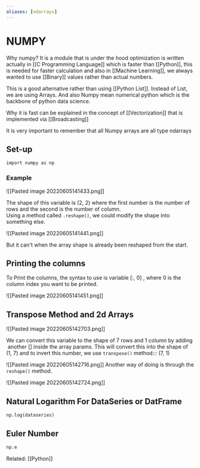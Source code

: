```yaml
---
aliases: [ndarrays]
---
```

# NUMPY 
Why numpy? It is a module that is under the hood optimization is written actually in [[C Programming Language]] which is faster than [[Python]], this is needed for faster calculation and also in [[Machine Learning]], we always wanted to use [[Binary]] values rather than actual numbers. 

This is a good alternative rather than using [[Python List]]. Instead of List, we are using Arrays. And also Numpy mean numerical python which is the backbone of python data science.

Why it is fast can be explained in the concept of [[Vectorization]] that is implemented via [[Broadcasting]]

It is very important to remember that all Numpy arrays are all type ndarrays

## Set-up
```
import numpy as np
```

### Example
  ![[Pasted image 20220605141433.png]]
  
The shape of this variable is (2, 2) where the first number is the number of rows and the second is the number of column.  
Using a method called `.reshape()`, we could modify the shape into something else.  
  
  ![[Pasted image 20220605141441.png]]
  
But it can't when the array shape is already been reshaped from the start.  
  
## Printing the columns  
  
To Print the columns, the syntax to use is variable \[:, 0] , where 0 is the column index you want to be printed.  

![[Pasted image 20220605141451.png]]

## Transpose Method and 2d Arrays
  
![[Pasted image 20220605142703.png]]


We can convert this variable to the shape of 7 rows and 1 column by adding  another \[] inside the array params. This will convert this into the shape of (1, 7) and to invert this number, we use `transpose()` method::: (7, 1)  
  
![[Pasted image 20220605142716.png]]
Another way of doing is through the `reshape()` method.  
  
![[Pasted image 20220605142724.png]]


## Natural Logarithm For DataSeries or DatFrame
```
np.log(dataseries)
```


## Euler Number
```python
np.e
```


Related: [[Python]]
  